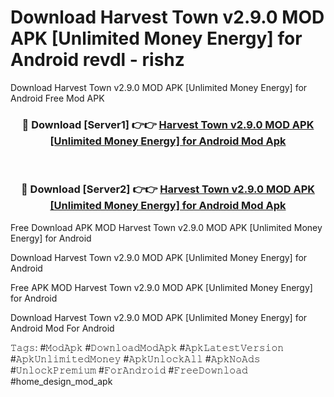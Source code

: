 # Download Harvest Town v2.9.0 MOD APK [Unlimited Money Energy] for Android revdl - rishz
Download Harvest Town v2.9.0 MOD APK [Unlimited Money Energy] for Android Free Mod APK

<div align="center">
<h3>🔴 Download [Server1] 👉👉 <a href="https://apk-comot.site?title=Harvest_Town_v2.9.0_MOD_APK_[Unlimited_Money_Energy]_for_Android">Harvest Town v2.9.0 MOD APK [Unlimited Money Energy] for Android Mod Apk</a></h3><br>

<h3>🔴 Download [Server2] 👉👉 <a href="https://apk-comot.site?title=Harvest_Town_v2.9.0_MOD_APK_[Unlimited_Money_Energy]_for_Android">Harvest Town v2.9.0 MOD APK [Unlimited Money Energy] for Android Mod Apk</a></h3>
</div>


Free Download APK MOD Harvest Town v2.9.0 MOD APK [Unlimited Money Energy] for Android

Download Harvest Town v2.9.0 MOD APK [Unlimited Money Energy] for Android 

Free APK MOD Harvest Town v2.9.0 MOD APK [Unlimited Money Energy] for Android 

Download Harvest Town v2.9.0 MOD APK [Unlimited Money Energy] for Android Mod For Android

𝚃𝚊𝚐𝚜: #𝙼𝚘𝚍𝙰𝚙𝚔 #𝙳𝚘𝚠𝚗𝚕𝚘𝚊𝚍𝙼𝚘𝚍𝙰𝚙𝚔 #𝙰𝚙𝚔𝙻𝚊𝚝𝚎𝚜𝚝𝚅𝚎𝚛𝚜𝚒𝚘𝚗 #𝙰𝚙𝚔𝚄𝚗𝚕𝚒𝚖𝚒𝚝𝚎𝚍𝙼𝚘𝚗𝚎𝚢 #𝙰𝚙𝚔𝚄𝚗𝚕𝚘𝚌𝚔𝙰𝚕𝚕 #𝙰𝚙𝚔𝙽𝚘𝙰𝚍𝚜 #𝚄𝚗𝚕𝚘𝚌𝚔𝙿𝚛𝚎𝚖𝚒𝚞𝚖 #𝙵𝚘𝚛𝙰𝚗𝚍𝚛𝚘𝚒𝚍 #𝙵𝚛𝚎𝚎𝙳𝚘𝚠𝚗𝚕𝚘𝚊𝚍 #home_design_mod_apk